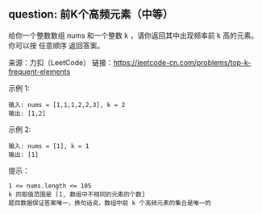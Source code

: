 ## question: 前K个高频元素（中等）

给你一个整数数组 nums 和一个整数 k ，请你返回其中出现频率前 k 高的元素。你可以按 任意顺序 返回答案。

来源：力扣（LeetCode）
链接：https://leetcode-cn.com/problems/top-k-frequent-elements

示例 1:
```text
输入: nums = [1,1,1,2,2,3], k = 2
输出: [1,2]
```

示例 2:
```text
输入: nums = [1], k = 1
输出: [1]
```

提示：
```text
1 <= nums.length <= 105
k 的取值范围是 [1, 数组中不相同的元素的个数]
题目数据保证答案唯一，换句话说，数组中前 k 个高频元素的集合是唯一的
```
